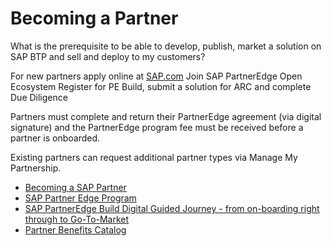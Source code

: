 # Becoming a Partner

What is the prerequisite to be able to develop, publish, market a solution on SAP BTP and sell and deploy to my customers?

For new partners apply online at <a href="https://www.sap.com/partner/become.html" target="_blank">SAP.com</a> 
Join SAP PartnerEdge Open Ecosystem
Register for PE Build, submit a solution for ARC and complete Due Diligence

Partners must complete and return their PartnerEdge agreement (via digital signature) and the PartnerEdge program fee must be received before a partner is onboarded. 

Existing partners can request additional partner types via Manage My Partnership.


* <a href="https://www.sap.com/partner/become.html" target="_blank">Becoming a SAP Partner</a> 
* <a href="https://partneredge.sap.com/content/dam/public/dni/PE_ProgramGuide.pdf" target="_blank">SAP Partner Edge Program</a> 
* <a href="https://gagps-viewer.cfapps.eu10.hana.ondemand.com/index.html#/tree/791/actions/8657/?version=current" target="_blank">SAP PartnerEdge Build Digital Guided Journey - from on-boarding right through to Go-To-Market</a> 
* <a href="https://partnerbenefitscatalog.sap.com/" target="_blank">Partner Benefits Catalog</a> 
